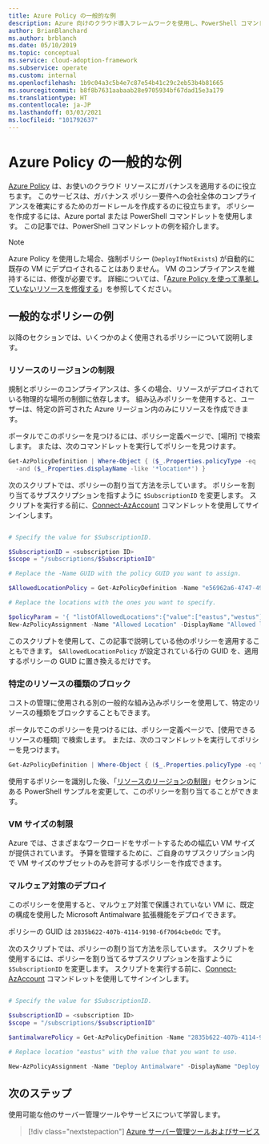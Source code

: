 ```yaml
---
title: Azure Policy の一般的な例
description: Azure 向けのクラウド導入フレームワークを使用し、PowerShell コマンドレットでポリシーを作成することにより、ガバナンス ポリシー要件に対するコンプライアンスを確保します。
author: BrianBlanchard
ms.author: brblanch
ms.date: 05/10/2019
ms.topic: conceptual
ms.service: cloud-adoption-framework
ms.subservice: operate
ms.custom: internal
ms.openlocfilehash: 1b9c04a3c5b4e7c87e54b41c29c2eb53b4b81665
ms.sourcegitcommit: b8f8b7631aabaab28e9705934bf67dad15e3a179
ms.translationtype: HT
ms.contentlocale: ja-JP
ms.lasthandoff: 03/03/2021
ms.locfileid: "101792637"
---
```

# <a name="common-azure-policy-examples"></a>Azure Policy の一般的な例

[Azure Policy](/azure/governance/policy/overview) は、お使いのクラウド リソースにガバナンスを適用するのに役立ちます。 このサービスは、ガバナンス ポリシー要件への会社全体のコンプライアンスを確実にするためのガードレールを作成するのに役立ちます。 ポリシーを作成するには、Azure portal または PowerShell コマンドレットを使用します。 この記事では、PowerShell コマンドレットの例を紹介します。

> [!NOTE]
> Azure Policy を使用した場合、強制ポリシー (`DeployIfNotExists`) が自動的に既存の VM にデプロイされることはありません。 VM のコンプライアンスを維持するには、修復が必要です。 詳細については、「[Azure Policy を使って準拠していないリソースを修復する](/azure/governance/policy/how-to/remediate-resources)」を参照してください。

## <a name="common-policy-examples"></a>一般的なポリシーの例

以降のセクションでは、いくつかのよく使用されるポリシーについて説明します。

### <a name="restrict-resource-regions"></a>リソースのリージョンの制限

規制とポリシーのコンプライアンスは、多くの場合、リソースがデプロイされている物理的な場所の制御に依存します。 組み込みポリシーを使用すると、ユーザーは、特定の許可された Azure リージョン内のみにリソースを作成できます。

ポータルでこのポリシーを見つけるには、ポリシー定義ページで、[場所] で検索します。 または、次のコマンドレットを実行してポリシーを見つけます。

```powershell
Get-AzPolicyDefinition | Where-Object { ($_.Properties.policyType -eq 'BuiltIn') `
  -and ($_.Properties.displayName -like '*location*') }
```

次のスクリプトでは、ポリシーの割り当て方法を示しています。 ポリシーを割り当てるサブスクリプションを指すように `$SubscriptionID` を変更します。 スクリプトを実行する前に、[Connect-AzAccount](/powershell/module/az.accounts/connect-azaccount) コマンドレットを使用してサインインします。

```powershell

# Specify the value for $SubscriptionID.

$SubscriptionID = <subscription ID>
$scope = "/subscriptions/$SubscriptionID"

# Replace the -Name GUID with the policy GUID you want to assign.

$AllowedLocationPolicy = Get-AzPolicyDefinition -Name "e56962a6-4747-49cd-b67b-bf8b01975c4c"

# Replace the locations with the ones you want to specify.

$policyParam = '{ "listOfAllowedLocations":{"value":["eastus","westus"]}}'
New-AzPolicyAssignment -Name "Allowed Location" -DisplayName "Allowed locations for resource creation" -Scope $scope -PolicyDefinition $AllowedLocationPolicy -Location eastus -PolicyParameter $policyParam
```

このスクリプトを使用して、この記事で説明している他のポリシーを適用することもできます。 `$AllowedLocationPolicy` が設定されている行の GUID を、適用するポリシーの GUID に置き換えるだけです。

### <a name="block-certain-resource-types"></a>特定のリソースの種類のブロック

コストの管理に使用される別の一般的な組み込みポリシーを使用して、特定のリソースの種類をブロックすることもできます。

ポータルでこのポリシーを見つけるには、ポリシー定義ページで、[使用できるリソースの種類] で検索します。 または、次のコマンドレットを実行してポリシーを見つけます。

```powershell
Get-AzPolicyDefinition | Where-Object { ($_.Properties.policyType -eq "BuiltIn") -and ($_.Properties.displayName -like "*allowed resource types") }
```

使用するポリシーを識別した後、「[リソースのリージョンの制限](#restrict-resource-regions)」セクションにある PowerShell サンプルを変更して、このポリシーを割り当てることができます。

### <a name="restrict-vm-size"></a>VM サイズの制限

Azure では、さまざまなワークロードをサポートするための幅広い VM サイズが提供されています。 予算を管理するために、ご自身のサブスクリプション内で VM サイズのサブセットのみを許可するポリシーを作成できます。

### <a name="deploy-antimalware"></a>マルウェア対策のデプロイ

このポリシーを使用すると、マルウェア対策で保護されていない VM に、既定の構成を使用した Microsoft Antimalware 拡張機能をデプロイできます。

ポリシーの GUID は `2835b622-407b-4114-9198-6f7064cbe0dc` です。

次のスクリプトでは、ポリシーの割り当て方法を示しています。 スクリプトを使用するには、ポリシーを割り当てるサブスクリプションを指すように `$SubscriptionID` を変更します。 スクリプトを実行する前に、[Connect-AzAccount](/powershell/module/az.accounts/connect-azaccount) コマンドレットを使用してサインインします。

```powershell

# Specify the value for $SubscriptionID.

$subscriptionID = <subscription ID>
$scope = "/subscriptions/$subscriptionID"

$antimalwarePolicy = Get-AzPolicyDefinition -Name "2835b622-407b-4114-9198-6f7064cbe0dc"

# Replace location "eastus" with the value that you want to use.

New-AzPolicyAssignment -Name "Deploy Antimalware" -DisplayName "Deploy default Microsoft IaaSAntimalware extension for Windows Server" -Scope $scope -PolicyDefinition $antimalwarePolicy -Location eastus -AssignIdentity

```

## <a name="next-steps"></a>次のステップ

使用可能な他のサーバー管理ツールやサービスについて学習します。

> [!div class="nextstepaction"]
> [Azure サーバー管理ツールおよびサービス](./tools-services.md)

